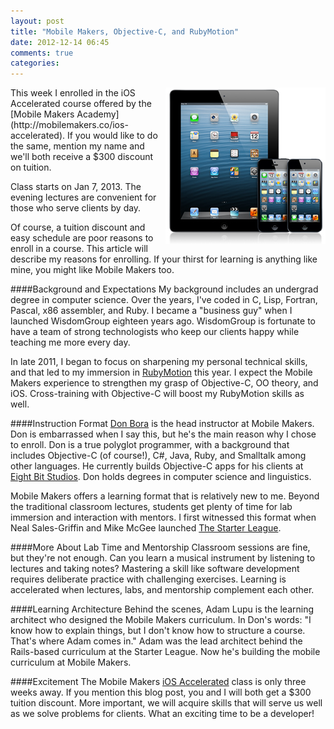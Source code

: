 ```yaml
---
layout: post
title: "Mobile Makers, Objective-C, and RubyMotion"
date: 2012-12-14 06:45
comments: true
categories: 
---
```

<img src="/images/ipad-iphone.jpg" width="256" height="250" alt="iPad iPhone" title="iPad iPhone" align="right">
This week I enrolled in the iOS Accelerated course offered by the [Mobile Makers Academy](http://mobilemakers.co/ios-accelerated). If you would like to do the same, mention my name and we'll both receive a $300 discount on tuition.

Class starts on Jan 7, 2013. The evening lectures are convenient for those who serve clients by day.

Of course, a tuition discount and easy schedule are poor reasons to enroll in a course. This article will describe my reasons for enrolling. If your thirst for learning is anything like mine, you might like Mobile Makers too.
<!--more-->
####Background and Expectations
My background includes an undergrad degree in computer science. Over the years, I've coded in C, Lisp, Fortran, Pascal, x86 assembler, and Ruby. I became a "business guy" when I launched WisdomGroup eighteen years ago. WisdomGroup is fortunate to have a team of strong technologists who keep our clients happy while teaching me more every day. 

In late 2011, I began to focus on sharpening my personal technical skills, and that led to my immersion in [RubyMotion](/blog/2012/10/29/building-ios-apps-with-ruby-motion/) this year. I expect the Mobile Makers experience to strengthen my grasp of Objective-C, OO theory, and iOS. Cross-training with Objective-C will boost my RubyMotion skills as well. 

####Instruction Format
[Don Bora](https://twitter.com/dbora) is the head instructor at Mobile Makers. Don is embarrassed when I say this, but he's the main reason why I chose to enroll. Don is a true polyglot programmer, with a background that includes Objective-C (of course!), C#, Java, Ruby, and Smalltalk among other languages. He currently builds Objective-C apps for his clients at [Eight Bit Studios](http://eightbitstudios.com/). Don holds degrees in computer science and linguistics. 

Mobile Makers offers a learning format that is relatively new to me. Beyond the traditional classroom lectures, students get plenty of time for lab immersion and interaction with mentors. I first witnessed this format when Neal Sales-Griffin and Mike McGee launched [The Starter League](http://starterleague.com). 

####More About Lab Time and Mentorship
Classroom sessions are fine, but they're not enough. Can you learn a musical instrument by listening to lectures and taking notes? Mastering a skill like software development requires deliberate practice with challenging exercises. Learning is accelerated when lectures, labs, and mentorship complement each other. 

####Learning Architecture
Behind the scenes, Adam Lupu is the learning architect who designed the Mobile Makers curriculum. In Don's words: "I know how to explain things, but I don't know how to structure a course. That's where Adam comes in." Adam was the lead architect behind the Rails-based curriculum at the Starter League. Now he's building the mobile curriculum at Mobile Makers.

####Excitement
The Mobile Makers [iOS Accelerated](http://mobilemakers.co/ios-accelerated) class is only three weeks away. If you mention this blog post, you and I will both get a $300 tuition discount. More important, we will acquire skills that will serve us well as we solve problems for clients. What an exciting time to be a developer!
